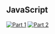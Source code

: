 ## JavaScript
[![Part 1](https://img.shields.io/badge/Part%201-0.646ms-informational)](https://adventofcode.com/2021/)
[![Part 2](https://img.shields.io/badge/Part%202-0.562ms-informational)](https://adventofcode.com/2021/)